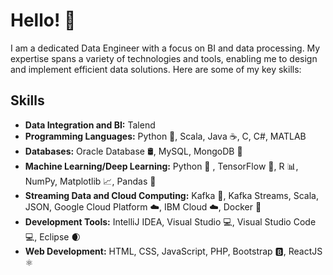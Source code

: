# Hello! 👋

I am a dedicated Data Engineer with a focus on BI and data processing. My expertise spans a variety of technologies and tools, enabling me to design and implement efficient data solutions. Here are some of my key skills:

## Skills

- **Data Integration and BI:** Talend 
- **Programming Languages:** Python 🐍, Scala, Java ☕, C, C#, MATLAB
- **Databases:** Oracle Database 🛢️, MySQL, MongoDB 🍃
- **Machine Learning/Deep Learning:** Python 🐍 , TensorFlow 🤖, R 📊, NumPy, Matplotlib 📈, Pandas 🐼
- **Streaming Data and Cloud Computing:** Kafka 🚀, Kafka Streams, Scala, JSON, Google Cloud Platform ☁️, IBM Cloud ☁️, Docker 🐳
- **Development Tools:** IntelliJ IDEA, Visual Studio 💻, Visual Studio Code 💻, Eclipse 🌒
- **Web Development:** HTML, CSS, JavaScript, PHP, Bootstrap 🅱️, ReactJS ⚛️

